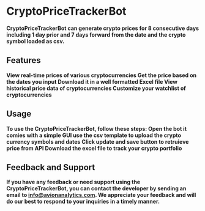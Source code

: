 <h1>CryptoPriceTrackerBot</h1>

<b>CryptoPriceTrackerBot can generate crypto prices for 8 consecutive days including 1 day prior and 7 days forward from the date and the crypto symbol loaded as csv.</b>

<h2>Features</h2>

<b>
    View real-time prices of various cryptocurrencies
    Get the price based on the dates you input
    Download it in a well formatted Excel file
    View historical price data of cryptocurrencies 
    Customize your watchlist of cryptocurrencies
</b>

<h2>Usage</h2>

<b>
To use the CryptoPriceTrackerBot, follow these steps:
    Open the bot it comies with a simple GUI
    use the csv template to upload the crypto currency symbols and dates
    Click update and save button to retruieve price from API
    Download the excel file to track your crypto portfolio
</b>


<h2>Feedback and Support</h2>

<b>If you have any feedback or need support using the CryptoPriceTrackerBot, you can contact the developer by sending an email to info@avionanalytics.com. 
We appreciate your feedback and will do our best to respond to your inquiries in a timely manner.</b>
